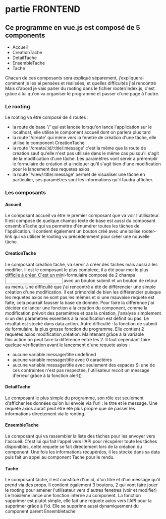 # partie FRONTEND

## Ce programme en vue.js est composé de 5 components

* Accueil
* CreationTache
* DetailTache
* EnsembleTache
* Tache

Chacun de ces composants sera expliqué séparement, j'expliquerai comment je les ai pensées et réalisées, et quelles difficultés j'ai rencontré
Mais d'abord je vais parler du rooting dans le fichier rooter/index.js, c'est grâce à lui qu'on va organiser le programme et passer d'une page à l'autre.

### Le rooting

Le rooting va être composé de 4 routes :
* la route de base '/' qui est lancée lorsqu'on lance l'application sur le localhost, elle utilise le component accueil dont on parlera plus tard
* la route '/create' qui mène vers la fenetre de création d'une tâche, elle utilise le component CreationTache
* la route '/create/:id/:title/:message' c'est la même que la route de création sauf qu'elle n'est pas utilisée dans le même cas puisqu'il s'agit de la modification d'une tâche. Les paramètres vont servir a préremplir le formulaire de création et a indiquer qu'il s'agit bien d'une modification pour le lancement des requetes axios
* la route '/view/:title/:message' permet de visualiser une tâche en particulier, ses paramètres sont les informations qu'il faudra afficher.

### Les composants

#### Accueil

Le composant accueil va être le premier composant que va voir l'utilisateur.
Il est composé de quelque champs texte de base est aussi du composant ensembleTache qui va permettre d'énumérer toutes les tâches de l'application.
Il contient également un bouton créé avec une balise rooter-link qui va utiliser le rooting vu précédemment pour créer une nouvelle tâche.

#### CreationTache

Le composant création tâche, va servir à créer des tâches mais aussi à les modifier.
Il est le composant le plus complexe, il a été pour moi le plus difficile à créer.
C'est un mini-formulaire composé de 2 champs <input> avec un bouton submit et un bouton de retour au menu.
Une difficulté que j'ai rencontré a été de différencier une simple création d'une modification. Il est primordial de bien les différencier puisque les requetes axios ne sont pas les mêmes et si une mauvaise requete est faite, cela pourrait fausser la base de donnée.
Pour faire la différence j'ai décider de lancer une fonction à la création du component, comme la modification prévoit des paramètres et pas la création, j'analyse simplement si un des paramètres essentiels à la modification est définit ou pas. Le résultat est stocké dans data.action.
Autre difficulté : la fonction de submit du formulaire, la plus grosse fonction du programme. Elle contient 2 requetes axios modification,création. Maintenant grâce à la variable this.action on peut faire la différence entre les 2.
Il faut cependant faire quelque vérification avant le lancement d'une requete axios :
* aucune variable message/title undefined
* aucune variable message/title avec 0 caractères
* aucune variable message/title avec seulement des espaces
Si une de ces contraintes n'est pas respectée, l'utilisateur recoit un message d'erreur grâce à la fonction alert()

#### DetailTache

Le composant le plus simple du programme, son rôle est seulement d'afficher les données qu'on lui envoie via l'url : le titre et le message.
Une requete axios aurait peut être été plus propre que de passer les informations directement via le rooting.

#### EnsembleTache

Le composant qui va rassembler la liste des tâches pour les envoyer vers l'accueil.
C'est lui qui fait l'appel vers l'API pour récupérer toute les tâches disponibles, cette requete se fait directement lors de la création du component.
Une fois les informations récupérées, il les stocke dans sa data puis fait un appel au component Tache pour le rendu.

#### Tache

Le composant tâche, il est constitué d'un id, d'un titre et d'un message qu'il prend via des props.
Il contient également 3 boutons, 2 qui vont faire jouer le rooting pour amener l'utilisateur vers d'autres fenetres (voir et modifier)
Le troisième lance une fonction interne au component. La fonction supprimer est plutot simple, elle fait une requete axios vers l'API pour la supprimer grâce à l'id.
Elle se supprime aussi dynamiquement du component parent Ensembletache
